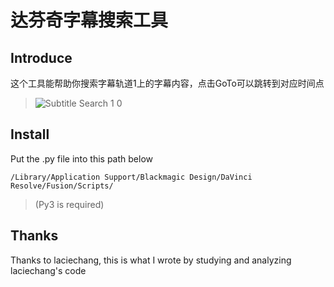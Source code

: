 # 达芬奇字幕搜索工具
## Introduce
这个工具能帮助你搜索字幕轨道1上的字幕内容，点击GoTo可以跳转到对应时间点
> ![Subtitle Search 1 0](https://user-images.githubusercontent.com/61965265/200902514-5ac90ba9-0302-4fd3-a513-3713bd874dd1.jpg)

## Install
Put the .py file into this path below
```
/Library/Application Support/Blackmagic Design/DaVinci Resolve/Fusion/Scripts/
```
> (Py3 is required)


## Thanks
Thanks to laciechang, this is what I wrote by studying and analyzing laciechang's code
